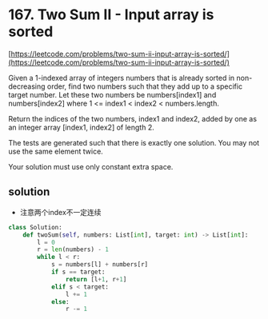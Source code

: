 # 167. Two Sum II - Input array is sorted
[https://leetcode.com/problems/two-sum-ii-input-array-is-sorted/](https://leetcode.com/problems/two-sum-ii-input-array-is-sorted/)

Given a 1-indexed array of integers numbers that is already sorted in non-decreasing order, find two numbers such that they add up to a specific target number. Let these two numbers be numbers[index1] and numbers[index2] where 1 <= index1 < index2 < numbers.length.

Return the indices of the two numbers, index1 and index2, added by one as an integer array [index1, index2] of length 2.

The tests are generated such that there is exactly one solution. You may not use the same element twice.

Your solution must use only constant extra space.

## solution
- 注意两个index不一定连续

```python
class Solution:
    def twoSum(self, numbers: List[int], target: int) -> List[int]:
        l = 0
        r = len(numbers) - 1
        while l < r:
            s = numbers[l] + numbers[r]
            if s == target:
                return [l+1, r+1]
            elif s < target:
                l += 1
            else:
                r -= 1

```
